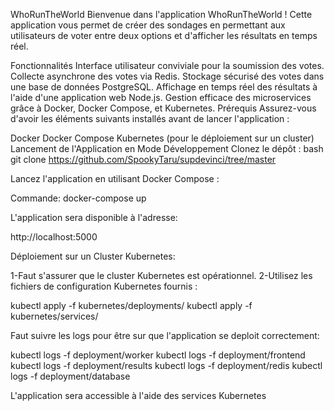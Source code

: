WhoRunTheWorld
Bienvenue dans l'application WhoRunTheWorld ! Cette application vous permet de créer des sondages en permettant aux utilisateurs de voter entre deux options et d'afficher les résultats en temps réel.

Fonctionnalités
Interface utilisateur conviviale pour la soumission des votes.
Collecte asynchrone des votes via Redis.
Stockage sécurisé des votes dans une base de données PostgreSQL.
Affichage en temps réel des résultats à l'aide d'une application web Node.js.
Gestion efficace des microservices grâce à Docker, Docker Compose, et Kubernetes.
Prérequis
Assurez-vous d'avoir les éléments suivants installés avant de lancer l'application :

Docker
Docker Compose
Kubernetes (pour le déploiement sur un cluster)
Lancement de l'Application en Mode Développement
Clonez le dépôt :
bash git clone https://github.com/SpookyTaru/supdevinci/tree/master

Lancez l'application en utilisant Docker Compose :

Commande: docker-compose up

L'application sera disponible à l'adresse:

http://localhost:5000

Déploiement sur un Cluster Kubernetes:

1-Faut s'assurer que le cluster Kubernetes est opérationnel. 2-Utilisez les fichiers de configuration Kubernetes fournis :

kubectl apply -f kubernetes/deployments/ kubectl apply -f kubernetes/services/

Faut suivre les logs pour être sur que l'application se deploit correctement:

kubectl logs -f deployment/worker kubectl logs -f deployment/frontend kubectl logs -f deployment/results kubectl logs -f deployment/redis kubectl logs -f deployment/database

L'application sera accessible à l'aide des services Kubernetes
